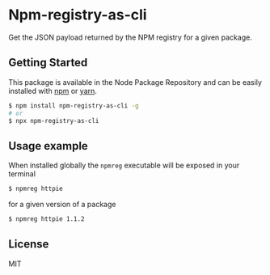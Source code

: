# Npm-registry-as-cli
Get the JSON payload returned by the NPM registry for a given package.

## Getting Started
This package is available in the Node Package Repository and can be easily installed with [npm](https://docs.npmjs.com/getting-started/what-is-npm) or [yarn](https://yarnpkg.com).

```bash
$ npm install npm-registry-as-cli -g
# or
$ npx npm-registry-as-cli
```

## Usage example
When installed globally the `npmreg` executable will be exposed in your terminal

```bash
$ npmreg httpie
```

for a given version of a package

```bash
$ npmreg httpie 1.1.2
```

## License
MIT

